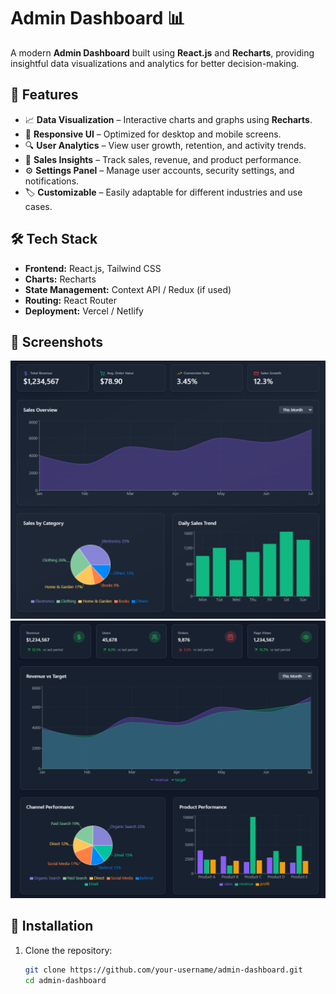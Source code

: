 # Admin Dashboard 📊

A modern **Admin Dashboard** built using **React.js** and **Recharts**, providing insightful data visualizations and analytics for better decision-making.

## 🚀 Features

- 📈 **Data Visualization** – Interactive charts and graphs using **Recharts**.
- 🎨 **Responsive UI** – Optimized for desktop and mobile screens.
- 🔍 **User Analytics** – View user growth, retention, and activity trends.
- 🛒 **Sales Insights** – Track sales, revenue, and product performance.
- ⚙️ **Settings Panel** – Manage user accounts, security settings, and notifications.
- 🏷 **Customizable** – Easily adaptable for different industries and use cases.

## 🛠️ Tech Stack

- **Frontend:** React.js, Tailwind CSS
- **Charts:** Recharts
- **State Management:** Context API / Redux (if used)
- **Routing:** React Router
- **Deployment:** Vercel / Netlify

## 📸 Screenshots

![Dashboard Screenshot](public/screenshot-for-readme-1.png)
![Analytics Page](public/screenshot-for-readme-2.png)

## 🔧 Installation

1. Clone the repository:
   ```sh
   git clone https://github.com/your-username/admin-dashboard.git
   cd admin-dashboard
